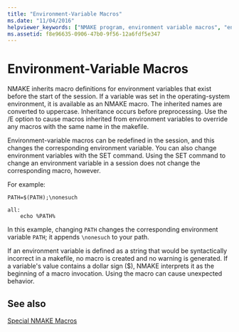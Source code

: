 ```yaml
---
title: "Environment-Variable Macros"
ms.date: "11/04/2016"
helpviewer_keywords: ["NMAKE program, environment variable macros", "environment variables, macros in NMAKE", "macros, environment-variable"]
ms.assetid: f8e96635-0906-47b0-9f56-12a6fdf5e347
---
```

# Environment-Variable Macros

NMAKE inherits macro definitions for environment variables that exist before the start of the session. If a variable was set in the operating-system environment, it is available as an NMAKE macro. The inherited names are converted to uppercase. Inheritance occurs before preprocessing. Use the /E option to cause macros inherited from environment variables to override any macros with the same name in the makefile.

Environment-variable macros can be redefined in the session, and this changes the corresponding environment variable. You can also change environment variables with the SET command. Using the SET command to change an environment variable in a session does not change the corresponding macro, however.

For example:

```
PATH=$(PATH);\nonesuch

all:
    echo %PATH%
```

In this example, changing `PATH` changes the corresponding environment variable `PATH`; it appends `\nonesuch` to your path.

If an environment variable is defined as a string that would be syntactically incorrect in a makefile, no macro is created and no warning is generated. If a variable's value contains a dollar sign ($), NMAKE interprets it as the beginning of a macro invocation. Using the macro can cause unexpected behavior.

## See also

[Special NMAKE Macros](special-nmake-macros.md)
